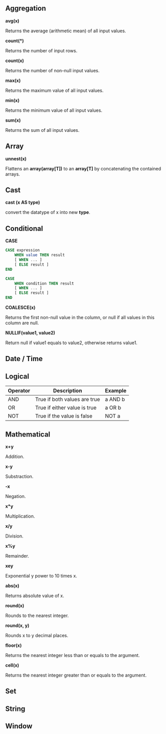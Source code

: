 ## Aggregation

<b>avg(x)</b>
<p>Returns the average (arithmetic mean) of all input values.</p>

<b>count(*)</b>
<p>Returns the number of input rows.</p>

<b>count(x)</b>
<p>Returns the number of non-null input values.</p>

<b>max(x)</b>
<p>Returns the maximum value of all input values.</p>

<b>min(x)</b>
<p>Returns the minimum value of all input values.</p>

<b>sum(x)</b>
<p>Returns the sum of all input values.</p>

## Array
<b>unnest(x)</b>
<p>Flattens an <b>array(array[T])</b> to an <b>array[T]</b> by concatenating the contained arrays.</p>

## Cast
<b>cast (x AS type)</b>
<p>convert the datatype of x into new <b>type</b>.</p>

## Conditional
<b>CASE</b>
```sql
CASE expression
    WHEN value THEN result
    [ WHEN ... ]
    [ ELSE result ]
END
```

```sql
CASE
    WHEN condition THEN result
    [ WHEN ... ]
    [ ELSE result ]
END
```

<b>COALESCE(x)</b>
<p>Returns the first non-null value in the column, or null if all values in this column are null.</p>

<b>NULLIF(value1, value2)</b>
<p>Return null if value1 equals to value2, otherwise returns value1.</p>

## Date / Time

## Logical
|Operator|Description|Example|
|---|---|---|
|AND|True if both values are true|a AND b|
|OR|True if either value is true|a OR b|
|NOT|True if the value is false|NOT a|

## Mathematical
<b>x+y</b>
<p>Addition.</p>
<b>x-y</b>
<p>Substraction.</p>
<b>-x</b>
<p>Negation.</p>
<b>x*y</b>
<p>Multiplication.</p>
<b>x/y</b>
<p>Division.</p>
<b>x%y</b>
<p>Remainder.</p>
<b>xey</b>
<p>Exponential y power to 10 times x.</p>
<b>abs(x)</b>
<p>Returns absolute value of x.</p>
<b>round(x)</b>
<p>Rounds to the nearest integer.</p>
<b>round(x, y)</b>
<p>Rounds x to y decimal places.</p>
<b>floor(x)</b>
<p>Returns the nearest integer less than or equals to the argument.</p>
<b>cell(x)</b>
<p>Returns the nearest integer greater than or equals to the argument.</p>

## Set

## String

## Window